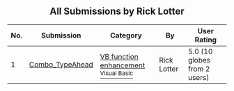 ﻿<div align="center">

## All Submissions by Rick Lotter

</div>

No.  | Submission | Category | By   | User Rating
---- | ---------- | -------- | ---- | -----------
1 | [Combo\_TypeAhead<br />](https://github.com/Planet-Source-Code/rick-lotter-combo-typeahead__1-1679) | [VB function enhancement<br /><sup>Visual Basic</sup>](../ByCategory/vb-function-enhancement__1-25.md) | Rick Lotter | 5.0 (10 globes from 2 users)
